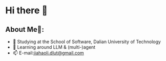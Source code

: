 # Hi there 👋
<style> h2 { border-bottom: none } </style>
## About Me🤖:
- 📖 Studying at the School of Software, Dalian University of Technology
- 🌱 Learning around LLM & (multi-)agent
- 📫 E-mail:jiahaoli.dlut@gmail.com

